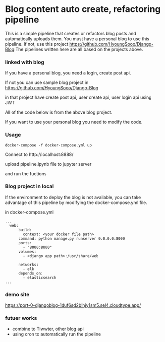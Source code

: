 # Blog content auto create, refactoring pipeline
This is a simple pipeline that creates or refactors blog posts and automatically uploads them.
You must have a personal blog to use this pipeline.
If not, use this project https://github.com/HyoungSooo/Django-Blog
The pipelines written here are all based on the projects above.

### linked with blog
If you have a personal blog, you need a login, create post api.

If not you can use sample blog project in https://github.com/HyoungSooo/Django-Blog

in that project have create post api, user create api, user login api using JWT

All of the code below is from the above blog project.

If you want to use your personal blog you need to modify the code.


### Usage
```shell
docker-compose -f docker-compose.yml up
```

Connect to http://localhost:8888/

upload pipeline.ipynb file to jupyter server

and run the fuctions

### Blog project in local
If the environment to deploy the blog is not available, you can take advantage of this pipeline by modifying the docker-compose.yml file.

in docker-compose.yml
```docker
...
  web:
      build: 
        context: <your docker file path>
      command: python manage.py runserver 0.0.0.0:8000
      ports:
        - "8000:8000"
      volumes:
        - <django app path>:/usr/share/web

      networks:
        - elk
      depends_on:
        - elasticsearch
...
```

### demo site
https://port-0-djangoblog-1duf6sd2blhjy1sm5.sel4.cloudtype.app/

### futuer works
* combine to Tiwwter, other blog api
* using cron to automatically run the pipeline
